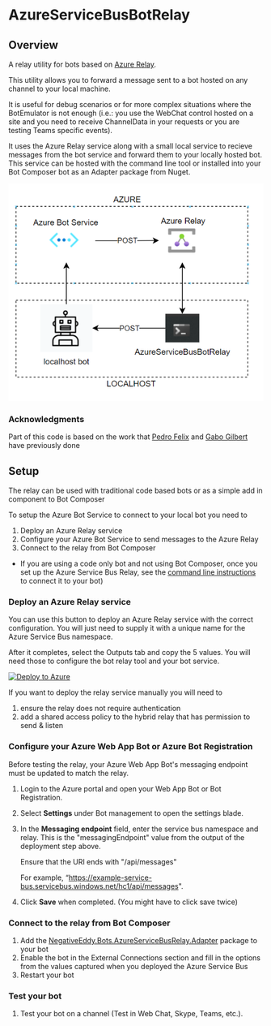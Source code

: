 # AzureServiceBusBotRelay

## Overview

A relay utility for bots based on [Azure Relay](https://docs.microsoft.com/en-us/azure/azure-relay/relay-what-is-it).  

This utility allows you to forward a message sent to a bot hosted on any channel to your local machine.

It is useful for debug scenarios or for more complex situations where the BotEmulator is not enough (i.e.: you use the WebChat control hosted on a site and you need to receive ChannelData in your requests or you are testing Teams specific events).

It uses the Azure Relay service along with a small local service to recieve messages from the bot service and forward them to your locally hosted bot. This service can be hosted with the command line tool or installed into your Bot Composer bot as an Adapter package from Nuget.

![architecture diagram](Docs/architecture.png)

### Acknowledgments

Part of this code is based on the work that [Pedro Felix](https://github.com/pmhsfelix/WebApi.Explorations.ServiceBusRelayHost) 
and [Gabo Gilbert](https://github.com/gabog/AzureServiceBusBotRelay) have previously done

## Setup

The relay can be used with traditional code based bots or as a simple add in component to Bot Composer

To setup the Azure Bot Service to connect to your local bot you need to

1. Deploy an Azure Relay service
2. Configure your Azure Bot Service to send messages to the Azure Relay 
3. Connect to the relay from Bot Composer

* If you are using a code only bot and not using Bot Composer, once you set up the Azure Service Bus Relay, see the [command line instructions](Docs/Commandline.md) to connect it to your bot)

### Deploy an Azure Relay service

You can use this button to deploy an Azure Relay service with the correct configuration. You will just need to supply it with a unique name for the Azure Service Bus namespace.

After it completes, select the Outputs tab and copy the 5 values. You will need those to configure the bot relay tool and your bot service.

[![Deploy to Azure](https://aka.ms/deploytoazurebutton)](https://portal.azure.com/#create/Microsoft.Template/uri/https%3A%2F%2Fraw.githubusercontent.com%2Fnegativeeddy%2FAzureServiceBusBotRelay%2Fcommandline%2FDeployment%2Fdeploy.json)

If you want to deploy the relay service manually you will need to

1. ensure the relay does not require authentication
2. add a shared access policy to the hybrid relay that has permission to send & listen

### Configure your Azure Web App Bot or Azure Bot Registration

Before testing the relay, your Azure Web App Bot's messaging endpoint must be updated to match the relay.

1. Login to the Azure portal and open your Web App Bot or Bot Registration.

2. Select **Settings** under Bot management to open the settings blade.

3. In the **Messaging endpoint** field, enter the service bus namespace and relay. This is the "messagingEndpoint" value from the output of the deployment step above.

    Ensure that the URI ends with "/api/messages"

    For example, “https://example-service-bus.servicebus.windows.net/hc1/api/messages".

4. Click **Save** when completed. (You might have to click save twice)

### Connect to the relay from Bot Composer

1. Add the [NegativeEddy.Bots.AzureServiceBusRelay.Adapter]([https://www.nuget.org/packages/NegativeEddy.Bots.AzureServiceBusRelay.Adapter) package to your bot
2. Enable the bot in the External Connections section and fill in the options from the values captured when you deployed the Azure Service Bus
3. Restart your bot

### Test your bot

1. Test your bot on a channel (Test in Web Chat, Skype, Teams, etc.).
